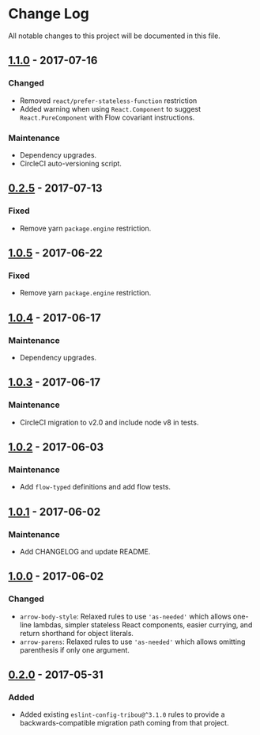 # Change Log

All notable changes to this project will be documented in this file.

## [1.1.0] - 2017-07-16
### Changed
- Removed `react/prefer-stateless-function` restriction
- Added warning when using `React.Component` to suggest `React.PureComponent`
  with Flow covariant instructions.
### Maintenance
- Dependency upgrades.
- CircleCI auto-versioning script.

## [0.2.5] - 2017-07-13
### Fixed
- Remove yarn `package.engine` restriction.

## [1.0.5] - 2017-06-22
### Fixed
- Remove yarn `package.engine` restriction.

## [1.0.4] - 2017-06-17
### Maintenance
- Dependency upgrades.

## [1.0.3] - 2017-06-17
### Maintenance
- CircleCI migration to v2.0 and include node v8 in tests.

## [1.0.2] - 2017-06-03
### Maintenance
- Add `flow-typed` definitions and add flow tests.

## [1.0.1] - 2017-06-02
### Maintenance
- Add CHANGELOG and update README.

## [1.0.0] - 2017-06-02
### Changed
- `arrow-body-style`: Relaxed rules to use `'as-needed'` which allows one-line
  lambdas, simpler stateless React components, easier currying, and return
  shorthand for object literals.
- `arrow-parens`: Relaxed rules to use `'as-needed'` which allows omitting
  parenthesis if only one argument.



## [0.2.0] - 2017-05-31
### Added
- Added existing `eslint-config-tribou@^3.1.0` rules to provide a
  backwards-compatible migration path coming from that project.

[1.1.0]: https://github.com/tribou/eslint-plugin-tribou/compare/v1.0.5...v1.1.0
[1.0.5]: https://github.com/tribou/eslint-plugin-tribou/compare/v1.0.4...v1.0.5
[1.0.4]: https://github.com/tribou/eslint-plugin-tribou/compare/v1.0.3...v1.0.4
[1.0.3]: https://github.com/tribou/eslint-plugin-tribou/compare/v1.0.2...v1.0.3
[1.0.2]: https://github.com/tribou/eslint-plugin-tribou/compare/v1.0.1...v1.0.2
[1.0.1]: https://github.com/tribou/eslint-plugin-tribou/compare/v1.0.0...v1.0.1
[1.0.0]: https://github.com/tribou/eslint-plugin-tribou/compare/v0.2.0...v1.0.0
[0.2.5]: https://github.com/tribou/eslint-plugin-tribou/compare/v0.2.4...v0.2.5
[0.2.0]: https://github.com/tribou/eslint-plugin-tribou/compare/v0.1.0...v0.2.0
